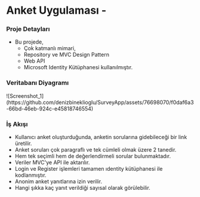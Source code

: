 # Anket Uygulaması - 

<h3>Proje Detayları</h3>

- Bu projede,
    - Çok katmanlı mimari,
    - Repository ve MVC Design Pattern
    - Web API
    - Microsoft Identity Kütüphanesi
kullanılmıştır.

<h3>Veritabanı Diyagramı</h3>
![Screenshot_1](https://github.com/denizbineklioglu/SurveyApp/assets/76698070/f0daf6a3-66bd-46eb-924c-e45818746554)

<h3>İş Akışı</h3>

  - Kullanıcı anket oluşturduğunda, anketin sorularına gidebileceği bir link üretilir.
  - Anket soruları çok paragraflı ve tek cümleli olmak üzere 2 tanedir.
  - Hem tek seçimli hem de değerlendirmeli sorular bulunmaktadır.
  - Veriler MVC'ye API ile aktarılır.
  - Login ve Register işlemleri tamamen ıdentity kütüphanesi ile kodlanmıştır.
  - Anonim anket yanıtlarına izin verilir.
  - Hangi şıkka kaç yanıt verildiği sayısal olarak görülebilir.

      
